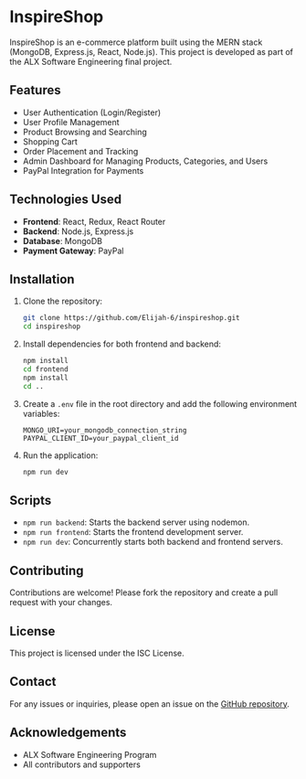 # InspireShop

InspireShop is an e-commerce platform built using the MERN stack (MongoDB, Express.js, React, Node.js). This project is developed as part of the ALX Software Engineering final project.

## Features

- User Authentication (Login/Register)
- User Profile Management
- Product Browsing and Searching
- Shopping Cart
- Order Placement and Tracking
- Admin Dashboard for Managing Products, Categories, and Users
- PayPal Integration for Payments

## Technologies Used

- **Frontend**: React, Redux, React Router
- **Backend**: Node.js, Express.js
- **Database**: MongoDB
- **Payment Gateway**: PayPal

## Installation

1. Clone the repository:
	```bash
	git clone https://github.com/Elijah-6/inspireshop.git
	cd inspireshop
	```

2. Install dependencies for both frontend and backend:
	```bash
	npm install
	cd frontend
	npm install
	cd ..
	```

3. Create a `.env` file in the root directory and add the following environment variables:
	```env
	MONGO_URI=your_mongodb_connection_string
	PAYPAL_CLIENT_ID=your_paypal_client_id
	```

4. Run the application:
	```bash
	npm run dev
	```

## Scripts

- `npm run backend`: Starts the backend server using nodemon.
- `npm run frontend`: Starts the frontend development server.
- `npm run dev`: Concurrently starts both backend and frontend servers.

## Contributing

Contributions are welcome! Please fork the repository and create a pull request with your changes.

## License

This project is licensed under the ISC License.

## Contact

For any issues or inquiries, please open an issue on the [GitHub repository](https://github.com/Elijah-6/inspireshop/issues).

## Acknowledgements

- ALX Software Engineering Program
- All contributors and supporters
